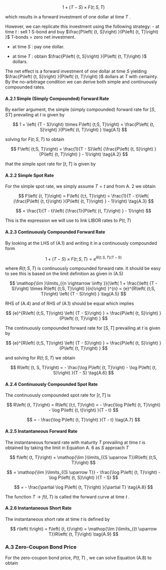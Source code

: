 $$
1 + \left( {T - S}\right)  \times  F\left( {t;S, T}\right)
$$

which results in a forward investment of one dollar at time $T$ .



However, we can replicate this investment using the following strategy: - at time $t$ : sell 1 S-bond and buy $\frac{P\left( {t, S}\right) }{P\left( {t, T}\right) }$ T-bonds $=$ zero net investment.

- at time $S$ : pay one dollar.

- at time $T$ : obtain $\frac{P\left( {t, S}\right) }{P\left( {t, T}\right) }$ dollars.

The net effect is a forward investment of one dollar at time $S$ yielding $\frac{P\left( {t, S}\right) }{P\left( {t, T}\right) }$ dollars at $T$ with certainty. By the no-arbitrage condition we can derive both simple and continuously compounded rates.

#### A.2.1 Simple (Simply Compounded) Forward Rate

By earlier argument, the simple (simply compounded) forward rate for $\left\lbrack  {S,{ST}}\right\rbrack$ prevailing at $t$ is given by

$$
1 + \left( {T - S}\right)  \times  F\left( {t;S, T}\right)  = \frac{P\left( {t, S}\right) }{P\left( {t, T}\right) } \tag{A.1}
$$

solving for $F\left( {t;S, T}\right)$ to obtain

$$
F\left( {t;S, T}\right)  = \frac{1}{T - S}\left( {\frac{P\left( {t, S}\right) }{P\left( {t, T}\right) } - 1}\right)  \tag{A.2}
$$

that the simple spot rate for $\left\lbrack  {t, T}\right\rbrack$ is given by

#### A.2.2 Simple Spot Rate

For the simple spot rate, we simply assume $T = t$ and from A. 2 we obtain

$$
F\left( {t, T}\right)  = F\left( {t;t, T}\right)  = \frac{1}{T - t}\left( {\frac{P\left( {t, t}\right) }{P\left( {t, T}\right) } - 1}\right)  \tag{A.3}
$$

$$
= \frac{1}{T - t}\left( {\frac{1}{P\left( {t, T}\right) } - 1}\right)
$$

This is the expression we will use to link LIBOR rates to $P\left( {t, T}\right)$

#### A.2.3 Continuously Compounded Forward Rate

By looking at the LHS of (A.1) and writing it in a continuously compounded form

$$
1 + \left( {T - S}\right)  \times  F\left( {t;S, T}\right)  = {e}^{R\left( {t;S, T}\right) \left( {T - S}\right) } \tag{A.4}
$$

where $R\left( {t;S, T}\right)$ is continuously compounded forward rate. It should be easy to see this is based on the limit definition as given in (A.5)

$$
\mathop{\lim }\limits_{{n \rightarrow  \infty }}{\left( 1 + \frac{\left( {T - S}\right)  \times  R\left( {t;S, T}\right) }{n}\right) }^{n} = {e}^{R\left( {t;S, T}\right) \left( {T - S}\right) } \tag{A.5}
$$

RHS of (A.4) and of RHS of (A.1) should be equal which implies

$$
{e}^{R\left( {t;S, T}\right) \left( {T - S}\right) } = \frac{P\left( {t, S}\right) }{P\left( {t, T}\right) }
$$

The continuously compounded forward rate for $\left\lbrack  {S, T}\right\rbrack$ prevailing at $t$ is given by

$$
{e}^{R\left( {t;S, T}\right) \left( {T - S}\right) } = \frac{P\left( {t, S}\right) }{P\left( {t, T}\right) }
$$

and solving for $R\left( {t;S, T}\right)$ we obtain

$$
R\left( {t, S, T}\right)  =  - \frac{\log P\left( {t, T}\right)  - \log P\left( {t, S}\right) }{T - S} \tag{A.6}
$$

#### A.2.4 Continuously Compounded Spot Rate

The continuously compounded spot rate for $\left\lbrack  {t, T}\right\rbrack$ is

$$
R\left( {t, T}\right)  = R\left( {t;t, T}\right)  =  - \frac{\log P\left( {t, T}\right)  - \log P\left( {t, t}\right) }{T - t}
$$

$$
=  - \frac{\log P\left( {t, T}\right) }{T - t} \tag{A.7}
$$

#### A.2.5 Instantaneous Forward Rate

The instantaneous forward rate with maturity $T$ prevailing at time $t$ is obtained by taking the limit in Equation A. 6 as $S$ approach $T$

$$
f\left( {t, T}\right)  = \mathop{\lim }\limits_{{S \uparrow  T}}R\left( {t;S, T}\right)
$$

$$
= \mathop{\lim }\limits_{{S \uparrow  T}} - \frac{\log P\left( {t, T}\right)  - \log P\left( {t, S}\right) }{T - S}
$$

$$
=  - \frac{\partial \log P\left( {t, T}\right) }{\partial T} \tag{A.8}
$$

The function $T \rightarrow  f\left( {t, T}\right)$ is called the forward curve at time $t$ .

#### A.2.6 Instantaneous Short Rate

The instantaneous short rate at time $t$ is defined by

$$
r\left( t\right)  = f\left( {t, t}\right)  = \mathop{\lim }\limits_{{t \uparrow  T}}R\left( {t, T}\right)  \tag{A.9}
$$

### A.3 Zero-Coupon Bond Price

For the zero-coupon bond price, $P\left( {t, T}\right)$ , we can solve Equation (A.8) to obtain